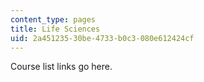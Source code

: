 ```yaml
---
content_type: pages
title: Life Sciences
uid: 2a451235-30be-4733-b0c3-080e612424cf
---
```

Course list links go here.